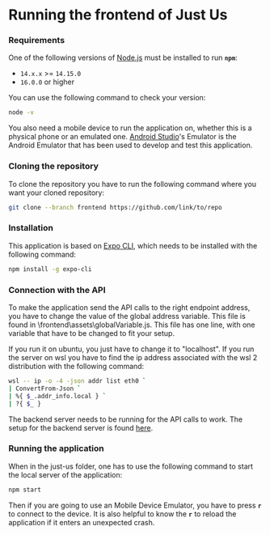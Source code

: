 # Running the frontend of Just Us

### Requirements

One of the following versions of [Node.js](https://nodejs.org/en/download/) must be installed to run **`npm`**:

* `14.x.x` >= `14.15.0`
* `16.0.0` or higher

You can use the following command to check your version:

```bash
node -v
```

You also need a mobile device to run the application on, whether this is a physical phone or an emulated one. [Android Studio](https://developer.android.com/studio)'s Emulator is the Android Emulator that has been used to develop and test this application. 



### Cloning the repository

To clone the repository you have to run the following command where you want your cloned repository:

```bash
git clone --branch frontend https://github.com/link/to/repo
```



### Installation

This application is based on [Expo CLI](https://docs.expo.dev/workflow/expo-cli/), which needs to be installed with the following command:

```bash
npm install -g expo-cli
```



### Connection with the API

To make the application send the API calls to the right endpoint address, you have to change the value of the global address variable.
This file is found in \frontend\assets\globalVariable.js. This file has one line, with one variable that have to be changed to fit your setup. 

If you run it on ubuntu, you just have to change it to "localhost". 
If you run the server on wsl you have to find the ip address associated with the wsl 2 distribution with the following command: 

```bash
wsl -- ip -o -4 -json addr list eth0 `
| ConvertFrom-Json `
| %{ $_.addr_info.local } `
| ?{ $_ }
```
The backend server needs to be running for the API calls to work. The setup for the backend server is found [here](https://github.com/lars-and-anders-bachelor-thesis/just-us).


### Running the application

When in the just-us folder, one has to use the following command to start the local server of the application: 
```bash
npm start
```

Then if you are going to use an Mobile Device Emulator, you have to press **`r`** to connect to the device. It is also helpful to know the **`r`** to reload the application if it enters an unexpected crash. 
